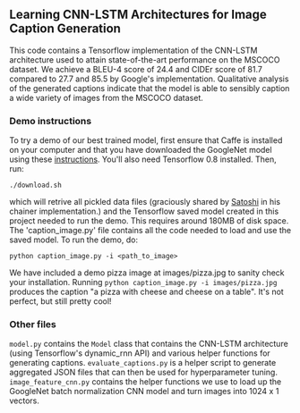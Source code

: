 ## Learning CNN-LSTM Architectures for Image Caption Generation

This code contains a Tensorflow implementation of the CNN-LSTM architecture used to attain state-of-the-art performance on the MSCOCO dataset. We achieve a BLEU-4 score of 24.4 and CIDEr score of 81.7 compared to 27.7 and 85.5 by Google's implementation. Qualitative analysis of the generated captions indicate that the model is able to sensibly caption a wide variety of images from the MSCOCO dataset.

### Demo instructions

To try a demo of our best trained model, first ensure that Caffe is installed on your computer and that you have downloaded the GoogleNet model using these [instructions](http://www.marekrei.com/blog/transforming-images-to-feature-vectors/). You'll also need Tensorflow 0.8 installed. Then, run:

    ./download.sh

which will retrive all pickled data files (graciously shared by [Satoshi](http://t-satoshi.blogspot.com/2015/12/image-caption-generation-by-cnn-and-lstm.html) in his chainer implementation.) and the Tensorflow saved model created in this project needed to run the demo. This requires around 180MB of disk space. The 'caption_image.py' file contains all the code needed to load and use the saved model. To run the demo, do:

    python caption_image.py -i <path_to_image>

We have included a demo pizza image at images/pizza.jpg to sanity check your installation. Running `python caption_image.py -i images/pizza.jpg` produces the caption "a pizza with cheese and cheese on a table". It's not perfect, but still pretty cool!

### Other files
`model.py` contains the `Model` class that contains the CNN-LSTM architecture (using Tensorflow's dynamic_rnn API) and various helper functions for generating captions. `evaluate_captions.py` is a helper script to generate aggregated JSON files that can then be used for hyperparameter tuning. `image_feature_cnn.py` contains the helper functions we use to load up the GoogleNet batch normalization CNN model and turn images into 1024 x 1 vectors.